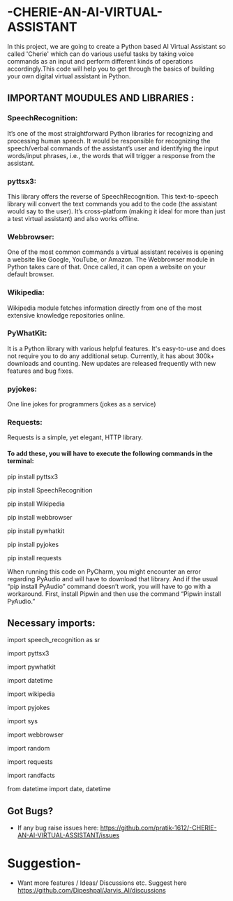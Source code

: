 # -CHERIE-AN-AI-VIRTUAL-ASSISTANT
In this project, we are going to create a Python based AI Virtual Assistant so called 'Cherie' which can do various useful tasks by taking voice commands as an input and perform different kinds of operations accordingly.This code will help you to get through the basics of building your own digital virtual assistant in Python.

## IMPORTANT MOUDULES AND LIBRARIES :
### SpeechRecognition: 
It’s one of the most straightforward Python libraries for recognizing and processing human speech. It would be responsible for recognizing the speech/verbal commands of the assistant’s user and identifying the input words/input phrases, i.e., the words that will trigger a response from the assistant.

### pyttsx3: 
This library offers the reverse of SpeechRecognition. This text-to-speech library will convert the text commands you add to the code (the assistant would say to the user). It’s cross-platform (making it ideal for more than just a test virtual assistant) and also works offline.

### Webbrowser: 
One of the most common commands a virtual assistant receives is opening a website like Google, YouTube, or Amazon. The Webbrowser module in Python takes care of that. Once called, it can open a website on your default browser.

### Wikipedia: 
Wikipedia module fetches information directly from one of the most extensive knowledge repositories online.

### PyWhatKit:
It is a Python library with various helpful features. It's easy-to-use and does not require you to do any additional setup. Currently, it has about 300k+ downloads and counting. New updates are released frequently with new features and bug fixes.

### pyjokes:
One line jokes for programmers (jokes as a service)

### Requests:
Requests is a simple, yet elegant, HTTP library.

#### To add these, you will have to execute the following commands in the terminal:

pip install pyttsx3
 
pip install SpeechRecognition

pip install Wikipedia

pip install webbrowser

pip install pywhatkit

pip install pyjokes

pip install requests


When running this code on PyCharm, you might encounter an error regarding PyAudio and will have to download that library.
And if the usual “pip install PyAudio” command doesn’t work, you will have to go with a workaround. First, install Pipwin and then use the command “Pipwin install PyAudio.”

## Necessary imports:

import speech_recognition as sr

import pyttsx3

import pywhatkit

import datetime

import wikipedia

import pyjokes

import sys

import webbrowser

import random

import requests

import randfacts

from datetime import date, datetime


## Got Bugs?
* If any bug raise issues here: https://github.com/pratik-1612/-CHERIE-AN-AI-VIRTUAL-ASSISTANT/issues

# Suggestion-
* Want more features / Ideas/ Discussions etc.
Suggest here https://github.com/Dipeshpal/Jarvis_AI/discussions



